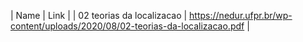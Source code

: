 | Name | Link |
| 02 teorias da localizacao | https://nedur.ufpr.br/wp-content/uploads/2020/08/02-teorias-da-localizacao.pdf |